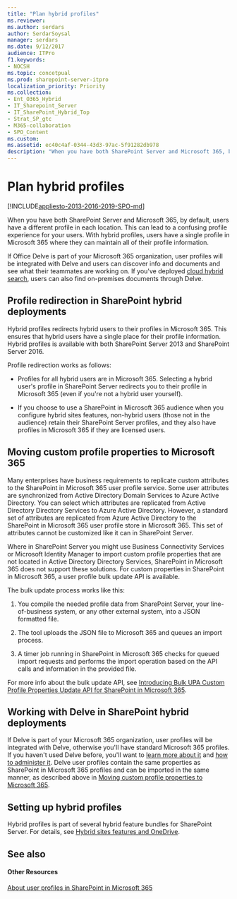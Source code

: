 ```yaml
---
title: "Plan hybrid profiles"
ms.reviewer: 
ms.author: serdars
author: SerdarSoysal
manager: serdars
ms.date: 9/12/2017
audience: ITPro
f1.keywords:
- NOCSH
ms.topic: concetpual
ms.prod: sharepoint-server-itpro
localization_priority: Priority
ms.collection:
- Ent_O365_Hybrid
- IT_Sharepoint_Server
- IT_SharePoint_Hybrid_Top
- Strat_SP_gtc
- M365-collaboration
- SPO_Content
ms.custom: 
ms.assetid: ec40c4af-0344-43d3-97ac-5f91282db978
description: "When you have both SharePoint Server and Microsoft 365, by default, users have a different profile in each location. This can lead to a confusing profile experience for your users. With hybrid profiles, users have a single profile in Microsoft 365 where they can maintain all of their profile information."
---
```


# Plan hybrid profiles

[!INCLUDE[appliesto-2013-2016-2019-SPO-md](../includes/appliesto-2013-2016-2019-SPO-md.md)]

When you have both SharePoint Server and Microsoft 365, by default, users have a different profile in each location. This can lead to a confusing profile experience for your users. With hybrid profiles, users have a single profile in Microsoft 365 where they can maintain all of their profile information.
  
If Office Delve is part of your Microsoft 365 organization, user profiles will be integrated with Delve and users can discover info and documents and see what their teammates are working on. If you've deployed [cloud hybrid search](/SharePoint/hybrid/plan-cloud-hybrid-search-for-sharepoint), users can also find on-premises documents through Delve.
  
## Profile redirection in SharePoint hybrid deployments

Hybrid profiles redirects hybrid users to their profiles in Microsoft 365. This ensures that hybrid users have a single place for their profile information. Hybrid profiles is available with both SharePoint Server 2013 and SharePoint Server 2016.
  
Profile redirection works as follows:
  
- Profiles for all hybrid users are in Microsoft 365. Selecting a hybrid user's profile in SharePoint Server redirects you to their profile in Microsoft 365 (even if you're not a hybrid user yourself).
    
- If you choose to use a SharePoint in Microsoft 365 audience when you configure hybrid sites features, non-hybrid users (those not in the audience) retain their SharePoint Server profiles, and they also have profiles in Microsoft 365 if they are licensed users.
    
## Moving custom profile properties to Microsoft 365
<a name="MovingProfileData"> </a>

Many enterprises have business requirements to replicate custom attributes to the SharePoint in Microsoft 365 user profile service. Some user attributes are synchronized from Active Directory Domain Services to Azure Active Directory. You can select which attributes are replicated from Active Directory Directory Services to Azure Active Directory. However, a standard set of attributes are replicated from Azure Active Directory to the SharePoint in Microsoft 365 user profile store in Microsoft 365. This set of attributes cannot be customized like it can in SharePoint Server.
  
Where in SharePoint Server you might use Business Connectivity Services or Microsoft Identity Manager to import custom profile properties that are not located in Active Directory Directory Services, SharePoint in Microsoft 365 does not support these solutions. For custom properties in SharePoint in Microsoft 365, a user profile bulk update API is available.
  
The bulk update process works like this:
  
1. You compile the needed profile data from SharePoint Server, your line-of-business system, or any other external system, into a JSON formatted file. 
    
2. The tool uploads the JSON file to Microsoft 365 and queues an import process.
    
3. A timer job running in SharePoint in Microsoft 365 checks for queued import requests and performs the import operation based on the API calls and information in the provided file.
    
For more info about the bulk update API, see [Introducing Bulk UPA Custom Profile Properties Update API for SharePoint in Microsoft 365](https://go.microsoft.com/fwlink/p/?LinkId=786318).
  
## Working with Delve in SharePoint hybrid deployments
<a name="MovingProfileData"> </a>

If Delve is part of your Microsoft 365 organization, user profiles will be integrated with Delve, otherwise you'll have standard Microsoft 365 profiles. If you haven't used Delve before, you'll want to [learn more about it](https://support.office.com/article/1315665a-c6af-4409-a28d-49f8916878ca) and [how to administer it](/sharepoint/delve-for-office-365-admins). Delve user profiles contain the same properties as SharePoint in Microsoft 365 profiles and can be imported in the same manner, as described above in [Moving custom profile properties to Microsoft 365](plan-hybrid-profiles.md#MovingProfileData).
  
## Setting up hybrid profiles
<a name="MovingProfileData"> </a>

Hybrid profiles is part of several hybrid feature bundles for SharePoint Server. For details, see [Hybrid sites features and OneDrive](sharepoint-hybrid-sites-and-search.md#SitesFeatures).
  
## See also
<a name="MovingProfileData"> </a>

#### Other Resources

[About user profiles in SharePoint in Microsoft 365](/sharepoint/manage-user-profiles)

